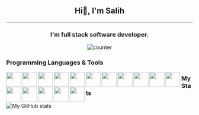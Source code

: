 <div align="center">
<h2 align="center">
 Hi👋, I'm Salih
</h2>
 
<hr/>

<h3 align="center" dir="auto">
 I'm full stack software developer.
</h3>

<p align="center" dir="auto">
 
 ![counter](https://enl7k2ml0h48hzb.m.pipedream.net)
 
</p>
 
</div>




### Programming Languages & Tools
<div>
<img src="https://cdn.jsdelivr.net/gh/devicons/devicon/icons/csharp/csharp-original.svg" width="40" height="40" align="left" />
<img src="https://cdn.jsdelivr.net/gh/devicons/devicon/icons/angularjs/angularjs-original.svg" width="40" height="40" align="left" />
<img src="https://cdn.jsdelivr.net/gh/devicons/devicon/icons/dotnetcore/dotnetcore-original.svg" width="40" height="40" align="left" />
<img src="https://cdn.jsdelivr.net/gh/devicons/devicon/icons/typescript/typescript-original.svg" width="40" height="40" align="left" />
<img src="https://cdn.jsdelivr.net/gh/devicons/devicon/icons/mongodb/mongodb-original-wordmark.svg" width="40" height="40" align="left" />
<img src="https://cdn.jsdelivr.net/gh/devicons/devicon/icons/postgresql/postgresql-original-wordmark.svg" width="40" height="40" align="left" />
<img src="https://cdn.jsdelivr.net/gh/devicons/devicon/icons/microsoftsqlserver/microsoftsqlserver-plain-wordmark.svg" width="40" height="40" align="left" />
<img src="https://cdn.jsdelivr.net/gh/devicons/devicon/icons/bootstrap/bootstrap-original.svg" width="40" height="40" align="left" />
<img src="https://cdn.jsdelivr.net/gh/devicons/devicon/icons/css3/css3-original.svg" width="40" height="40" align="left" />
<img src="https://cdn.jsdelivr.net/gh/devicons/devicon/icons/docker/docker-original-wordmark.svg" width="40" height="40" align="left" />
<img src="https://cdn.jsdelivr.net/gh/devicons/devicon/icons/dot-net/dot-net-original.svg" width="40" height="40" align="left" />
<img src="https://cdn.jsdelivr.net/gh/devicons/devicon/icons/git/git-original-wordmark.svg" width="40" height="40" align="left" />
<img src="https://cdn.jsdelivr.net/gh/devicons/devicon/icons/html5/html5-original.svg" width="40" height="40" align="left" />
<img src="https://cdn.jsdelivr.net/gh/devicons/devicon/icons/ionic/ionic-original.svg" width="40" height="40" align="left" />
<img src="https://cdn.jsdelivr.net/gh/devicons/devicon/icons/javascript/javascript-plain.svg" width="40" height="40" align="left" />
<img src="https://cdn.jsdelivr.net/gh/devicons/devicon/icons/kubernetes/kubernetes-plain.svg" width="40" height="40" align="left" />
</div>

<p align="center">
 <h3>My Stats</h3>
</div>

![My GitHub stats](https://github-readme-stats.vercel.app/api?username=yilmazsalihcan&show_icons=true&theme=radical)











